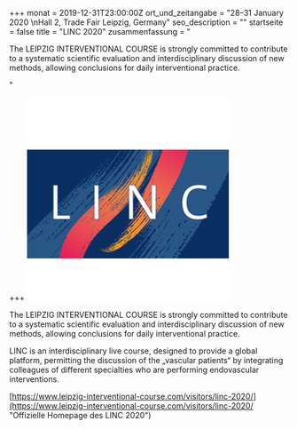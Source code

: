 +++
monat = 2019-12-31T23:00:00Z
ort_und_zeitangabe = "28–31 January 2020  \nHall 2, Trade Fair Leipzig, Germany"
seo_description = ""
startseite = false
title = "LINC 2020"
zusammenfassung = "<p>The LEIPZIG INTERVENTIONAL COURSE is strongly committed to contribute to a systematic scientific evaluation and interdisciplinary discussion of new methods, allowing conclusions for daily interventional practice. </p>"

+++
![](/uploads/2019/05/09/linc.png)

The LEIPZIG INTERVENTIONAL COURSE is strongly committed to contribute to a systematic scientific evaluation and interdisciplinary discussion of new methods, allowing conclusions for daily interventional practice.

LINC is an interdisciplinary live course, designed to provide a global platform, permitting the discussion of the „vascular patients“ by integrating colleagues of different specialties who are performing endovascular interventions.

[https://www.leipzig-interventional-course.com/visitors/linc-2020/](https://www.leipzig-interventional-course.com/visitors/linc-2020/ "Offizielle Homepage des LINC 2020")